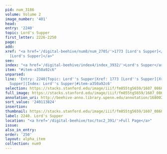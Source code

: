```yaml
---
pid: num_3186
volume: Volume 2
image_number: '401'
head:
entry: '2240'
topic: Lord's Supper
first_letter: 2226-2250
page:
add:
xref: "<a href='/digital-beehive/num8/num_2705/'>1773 [Lord's Supper]</a>|<a href='/digital-beehive/num10/num_3406/'>2430
  [Lord's Supper]</a>"
see:
index: "<a href='/digital-beehive/index4/index_3932/'>Lord's Supper</a>"
item: "#item-a350a92c6"
unparsed:
line: 'Entry: 2240|Topic: Lord''s Supper|Xref: 1773 [Lord''s Supper]|Xref: 2430 [Lord''s
  Supper]|Index: Lord''s Supper|#item-a350a92c6'
selection: https://stacks.stanford.edu/image/iiif/fm855tg5659/1607_0868/309,3824,2885,1218/full/0/default.jpg
full_image: https://stacks.stanford.edu/image/iiif/fm855tg5659/1607_0868/full/full/0/default.jpg
annotation_uri: http://beehive-anno.library.upenn.edu/annotation/1680020035785
sort_value: '240113824'
insertion:
thumbnail: https://stacks.stanford.edu/image/iiif/fm855tg5659/1607_0868/309,3824,600,180/250,/0/default.jpg
label: 2240. Lord's Supper
location: "<a href='/digital-beehive/toc/toc2_391/'>Full Page</a>"
issue:
also_in_entry:
order: '250'
layout: alpha_item
collection: num9
---
```

